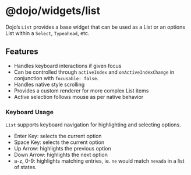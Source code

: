 <span class="citation" data-cites="dojo/widgets/list"><span class="citation" data-cites="dojo/widgets/list"><span class="citation" data-cites="dojo/widgets/list">@dojo/widgets/list</span></span></span>
=========================================================================================================================================================================================================

Dojo’s `List` provides a base widget that can be used as a List or an options List within a `Select`, `Typeahead`, etc.

Features
--------

-   Handles keyboard interactions if given focus
-   Can be controlled through `activeIndex` and `onActiveIndexChange` in conjunction with `focusable: false`.
-   Handles native style scrolling
-   Provides a custom renderer for more complex List items
-   Active selection follows mouse as per native behavior

### Keyboard Usage

`List` supports keyboard navigation for highlighting and selecting options.

-   Enter Key: selects the current option
-   Space Key: selects the current option
-   Up Arrow: highlights the previous option
-   Down Arrow: highlights the next option
-   a-z, 0-9: highlights matching entries, ie. `ne` would match `nevada` in a list of states.

